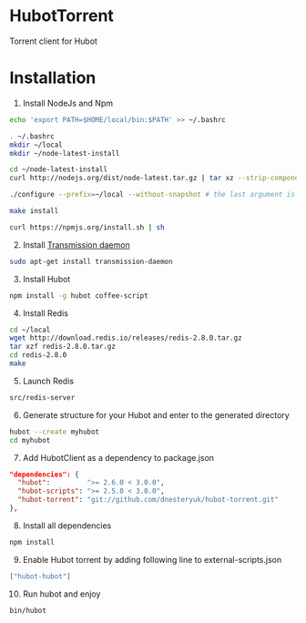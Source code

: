 # HubotTorrent

Torrent client for Hubot

# Installation

1. Install NodeJs and Npm

  ```bash
  echo 'export PATH=$HOME/local/bin:$PATH' >> ~/.bashrc
  
  . ~/.bashrc
  mkdir ~/local
  mkdir ~/node-latest-install
  
  cd ~/node-latest-install
  curl http://nodejs.org/dist/node-latest.tar.gz | tar xz --strip-components=1
  
  ./configure --prefix=~/local --without-snapshot # the last argument is required for ARM processors
  
  make install
  
  curl https://npmjs.org/install.sh | sh
  ```

2. Install [Transmission daemon](http://www.transmissionbt.com/)

  ```bash
  sudo apt-get install transmission-daemon
  ```
  
3. Install Hubot

  ```bash
  npm install -g hubot coffee-script
  ```

4. Install Redis
 
  ```bash
  cd ~/local
  wget http://download.redis.io/releases/redis-2.8.0.tar.gz
  tar xzf redis-2.8.0.tar.gz
  cd redis-2.8.0
  make
  ```

5. Launch Redis

  ```bash
  src/redis-server  
  ```
  
6. Generate structure for your Hubot and enter to the generated directory

  ```bash
  hubot --create myhubot
  cd myhubot
  ```

7. Add HubotClient as a dependency to package.json

  ```json
  "dependencies": {
    "hubot":         ">= 2.6.0 < 3.0.0",
    "hubot-scripts": ">= 2.5.0 < 3.0.0",
    "hubot-torrent": "git://github.com/dnesteryuk/hubot-torrent.git"
  },

  ```
  
8. Install all dependencies
 
  ```bash
  npm install
  ```

9. Enable Hubot torrent by adding following line to external-scripts.json

  ```json
  ["hubot-hubot"]
  ```

10. Run hubot and enjoy

  ```bash
  bin/hubot
  ```

